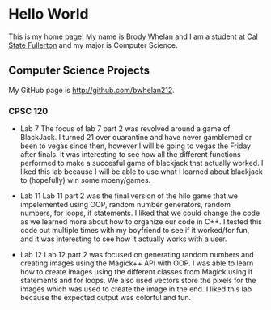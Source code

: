 # Hello World

This is my home page! My name is Brody Whelan and I am a student at [Cal State Fullerton](http://www.fullerton.edu/) and my major is Computer Science.

## Computer Science Projects

My GitHub page is http://github.com/bwhelan212.

### CPSC 120

* Lab 7
The focus of lab 7 part 2 was revolved around a game of BlackJack.
I turned 21 over quarantine and have never gamblemed or been to vegas
since then, however I will be going to vegas the Friday after finals. It
was interesting to see how all the different functions performed to make
a succesful game of blackjack that actually worked. I liked this lab because I will be able to use what I learned about blackjack to (hopefully) win some moeny/games.

* Lab 11
Lab 11 part 2 was the final version of the hilo game that we impelemented using OOP, random number generators, random numbers, for loops, if statements. I liked that we could change the code as we learned more about how to organize our code in C++. I tested this code out multiple times with my boyfriend to see if it worked/for fun, and it was interesting to see how it actually works with a user.

* Lab 12
Lab 12 part 2 was focused on generating random numbers and creating images using the Magick++ API with OOP. I was able to learn how to create images using the different classes from Magick using if statements and for loops. We also used vectors store the pixels for the images which was used to create the image in the end. I liked this lab because the expected output was colorful and fun.
